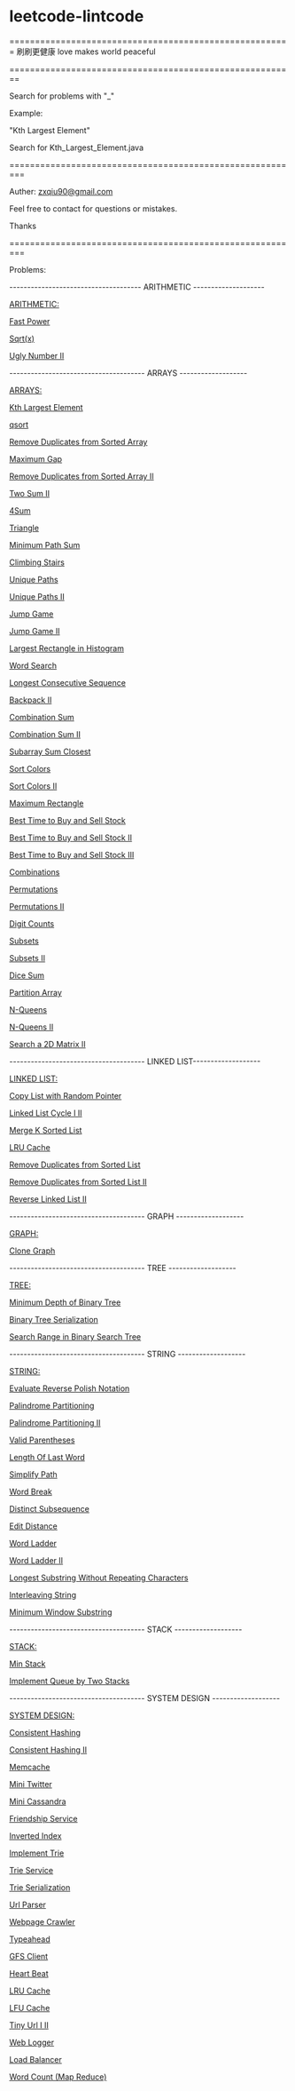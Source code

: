 # leetcode-lintcode
=======================================================
刷刷更健康
love makes world peaceful

========================================================

Search for problems with "_"

Example:

"Kth Largest Element"

Search for Kth_Largest_Element.java



=========================================================

Auther: zxqiu90@gmail.com

Feel free to contact for questions or mistakes.

Thanks


=========================================================


Problems:

------------------------------------- ARITHMETIC --------------------

<a href="https://github.com/zxqiu/leetcode-lintcode/blob/master/arithmetic/">ARITHMETIC:</a></br>

<a href="https://github.com/zxqiu/leetcode-lintcode/blob/master/arithmetic/Fast_Power.java">Fast Power</a></br>

<a href="https://github.com/zxqiu/leetcode-lintcode/blob/master/arithmetic/Sqrt(x).java">Sqrt(x)</a></br>

<a href="https://github.com/zxqiu/leetcode-lintcode/blob/master/arithmetic/Ugly_Number_II.java">Ugly Number II</a></br>


-------------------------------------- ARRAYS -------------------

<a href="https://github.com/zxqiu/leetcode-lintcode/blob/master/arrays/">ARRAYS:</a></br>

<a href="https://github.com/zxqiu/leetcode-lintcode/blob/master/arrays/Kth_Largest_Element.java">Kth Largest Element</a></br>

<a href="https://github.com/zxqiu/leetcode-lintcode/blob/master/arrays/qsort.java">qsort</a></br>

<a href="https://github.com/zxqiu/leetcode-lintcode/blob/master/arrays/Remove_Duplicates_from_Sorted_Array.java">Remove Duplicates from Sorted Array</a></br>

<a href="https://github.com/zxqiu/leetcode-lintcode/blob/master/arrays/Maximum_Gap.java">Maximum Gap</a></br>

<a href="https://github.com/zxqiu/leetcode-lintcode/blob/master/arrays/Remove_Duplicates_from_Sorted_Array_II.java">Remove Duplicates from Sorted Array II</a></br>

<a href="https://github.com/zxqiu/leetcode-lintcode/blob/master/arrays/Two_Sum_II.java">Two Sum II</a></br>

<a href="https://github.com/zxqiu/leetcode-lintcode/blob/master/arrays/4Sum.java">4Sum</a></br>

<a href="https://github.com/zxqiu/leetcode-lintcode/blob/master/arrays/Triangle.java">Triangle</a></br>

<a href="https://github.com/zxqiu/leetcode-lintcode/blob/master/arrays/Minimum_Path_Sum.java">Minimum Path Sum</a></br>

<a href="https://github.com/zxqiu/leetcode-lintcode/blob/master/arrays/Climbing_Stairs.java">Climbing Stairs</a></br>

<a href="https://github.com/zxqiu/leetcode-lintcode/blob/master/arrays/Unique_Paths.java">Unique Paths</a></br>

<a href="https://github.com/zxqiu/leetcode-lintcode/blob/master/arrays/Unique_Paths_II.java">Unique Paths II</a></br>

<a href="https://github.com/zxqiu/leetcode-lintcode/blob/master/arrays/Jump_Game.java">Jump Game</a></br>

<a href="https://github.com/zxqiu/leetcode-lintcode/blob/master/arrays/Jump_Game_II.java">Jump Game II</a></br>

<a href="https://github.com/zxqiu/leetcode-lintcode/blob/master/arrays/Largest_Rectangle_in_Histogram.java">Largest Rectangle in Histogram</a></br>

<a href="https://github.com/zxqiu/leetcode-lintcode/blob/master/arrays/Word_Search.java">Word Search</a></br>

<a href="https://github.com/zxqiu/leetcode-lintcode/blob/master/arrays/Longest_Consecutive_Sequence.java">Longest Consecutive Sequence</a></br>

<a href="https://github.com/zxqiu/leetcode-lintcode/blob/master/arrays/Backpack_II.java">Backpack II</a></br>

<a href="https://github.com/zxqiu/leetcode-lintcode/blob/master/arrays/Combination_Sum.java">Combination Sum</a></br>

<a href="https://github.com/zxqiu/leetcode-lintcode/blob/master/arrays/Combination_Sum_II.java">Combination Sum II</a></br>

<a href="https://github.com/zxqiu/leetcode-lintcode/blob/master/arrays/Subarray_Sum_Closest.java">Subarray Sum Closest</a></br>

<a href="https://github.com/zxqiu/leetcode-lintcode/blob/master/arrays/Sort_Colors.java">Sort Colors</a></br>

<a href="https://github.com/zxqiu/leetcode-lintcode/blob/master/arrays/Sort_Colors_II.java">Sort Colors II</a></br>

<a href="https://github.com/zxqiu/leetcode-lintcode/blob/master/arrays/Maximum_Rectangle.java">Maximum Rectangle</a></br>

<a href="https://github.com/zxqiu/leetcode-lintcode/blob/master/arrays/Best_Time_to_Buy_and_Sell_Stock.java">Best Time to Buy and Sell Stock</a></br>

<a href="https://github.com/zxqiu/leetcode-lintcode/blob/master/arrays/Best_Time_to_Buy_and_Sell_Stock_II.java">Best Time to Buy and Sell Stock II</a></br>

<a href="https://github.com/zxqiu/leetcode-lintcode/blob/master/arrays/Best_Time_to_Buy_and_Sell_Stock_III.java">Best Time to Buy and Sell Stock III</a></br>

<a href="https://github.com/zxqiu/leetcode-lintcode/blob/master/arrays/Combinations.java">Combinations</a></br>

<a href="https://github.com/zxqiu/leetcode-lintcode/blob/master/arrays/Permutations.java">Permutations</a></br>

<a href="https://github.com/zxqiu/leetcode-lintcode/blob/master/arrays/Permutations_II.java">Permutations II</a></br>

<a href="https://github.com/zxqiu/leetcode-lintcode/blob/master/arrays/Digit_Counts.java">Digit Counts</a></br>

<a href="https://github.com/zxqiu/leetcode-lintcode/blob/master/arrays/Subsets.java">Subsets</a></br>

<a href="https://github.com/zxqiu/leetcode-lintcode/blob/master/arrays/Subsets_II.java">Subsets II</a></br>

<a href="https://github.com/zxqiu/leetcode-lintcode/blob/master/arrays/Dice_Sum.java">Dice Sum</a></br>

<a href="https://github.com/zxqiu/leetcode-lintcode/blob/master/arrays/Dice_Sum.java">Partition Array</a></br>

<a href="https://github.com/zxqiu/leetcode-lintcode/blob/master/arrays/N_Queens.java">N-Queens</a></br>

<a href="https://github.com/zxqiu/leetcode-lintcode/blob/master/arrays/N_Queens_II.java">N-Queens II</a></br>

<a href="https://github.com/zxqiu/leetcode-lintcode/blob/master/arrays/Search_a_2D_Matrix_II.java">Search a 2D Matrix II</a></br>

-------------------------------------- LINKED LIST-------------------

<a href="https://github.com/zxqiu/leetcode-lintcode/blob/master/linked%20list/">LINKED LIST:</a></br>

<a href="https://github.com/zxqiu/leetcode-lintcode/blob/master/linked%20list/Copy_List_with_Random_Pointer.java">Copy List with Random Pointer</a></br>

<a href="https://github.com/zxqiu/leetcode-lintcode/blob/master/linked%20list/Linked_List_Cycle_I_II.java">Linked List Cycle I II</a></br>

<a href="https://github.com/zxqiu/leetcode-lintcode/blob/master/linked%20list/Merge_K_Sorted_List.java">Merge K Sorted List</a></br>

<a href="https://github.com/zxqiu/leetcode-lintcode/blob/master/linked%20list/LRU_Cache.java">LRU Cache</a></br>

<a href="https://github.com/zxqiu/leetcode-lintcode/blob/master/linked%20list/Remove_Duplicates_from_Sorted_List.java">Remove Duplicates from Sorted List</a></br>

<a href="https://github.com/zxqiu/leetcode-lintcode/blob/master/linked%20list/Remove_Duplicates_from_Sorted_List_II.java">Remove Duplicates from Sorted List II</a></br>

<a href="https://github.com/zxqiu/leetcode-lintcode/blob/master/linked%20list/Reverse_Linked_List_II.java">Reverse Linked List II</a></br>

-------------------------------------- GRAPH -------------------

<a href="https://github.com/zxqiu/leetcode-lintcode/blob/master/graph/">GRAPH:</a></br>

<a href="https://github.com/zxqiu/leetcode-lintcode/blob/master/graph/Clone_Graph.java">Clone Graph</a></br>

-------------------------------------- TREE -------------------

<a href="https://github.com/zxqiu/leetcode-lintcode/blob/master/tree/">TREE:</a></br>

<a href="https://github.com/zxqiu/leetcode-lintcode/blob/master/tree/Minimum_Depth_of_Binary_Tree.java">Minimum Depth of Binary Tree</a></br>

<a href="https://github.com/zxqiu/leetcode-lintcode/blob/master/tree/Binary_Tree_Serialization.java">Binary Tree Serialization</a></br>

<a href="https://github.com/zxqiu/leetcode-lintcode/blob/master/tree/Search_Range_in_Binary_Search_Tree.java">Search Range in Binary Search Tree</a></br>

-------------------------------------- STRING -------------------

<a href="https://github.com/zxqiu/leetcode-lintcode/blob/master/string/">STRING:</a></br>

<a href="https://github.com/zxqiu/leetcode-lintcode/blob/master/string/Evaluate_Reverse_Polish_Notation.java">Evaluate Reverse Polish Notation</a></br>

<a href="https://github.com/zxqiu/leetcode-lintcode/blob/master/string/Palindrome_Partitioning.java">Palindrome Partitioning</a></br>

<a href="https://github.com/zxqiu/leetcode-lintcode/blob/master/string/Palindrome_Partitioning_II.java">Palindrome Partitioning II</a></br>

<a href="https://github.com/zxqiu/leetcode-lintcode/blob/master/string/Valid_Parentheses.java">Valid Parentheses</a></br>

<a href="https://github.com/zxqiu/leetcode-lintcode/blob/master/string/Length_Of_Last_Word.java">Length Of Last Word</a></br>

<a href="https://github.com/zxqiu/leetcode-lintcode/blob/master/string/Simplify_Path.java">Simplify Path</a></br>

<a href="https://github.com/zxqiu/leetcode-lintcode/blob/master/string/Word_Break.java">Word Break</a></br>

<a href="https://github.com/zxqiu/leetcode-lintcode/blob/master/string/Distinct_Subsequence.java">Distinct Subsequence</a></br>

<a href="https://github.com/zxqiu/leetcode-lintcode/blob/master/string/Edit_Distance.java">Edit Distance</a></br>

<a href="https://github.com/zxqiu/leetcode-lintcode/blob/master/string/Word_Ladder.java">Word Ladder</a></br>

<a href="https://github.com/zxqiu/leetcode-lintcode/blob/master/string/Word_Ladder_II.java">Word Ladder II</a></br>

<a href="https://github.com/zxqiu/leetcode-lintcode/blob/master/string/Longest_Substring_Without_Repeating_Characters.java">Longest Substring Without Repeating Characters</a></br>

<a href="https://github.com/zxqiu/leetcode-lintcode/blob/master/string/Interleaving_String.java">Interleaving String</a></br>

<a href="https://github.com/zxqiu/leetcode-lintcode/blob/master/string/Minimum_Window_Substring.java">Minimum Window Substring</a></br>

-------------------------------------- STACK -------------------

<a href="https://github.com/zxqiu/leetcode-lintcode/blob/master/stack/">STACK:</a></br>

<a href="https://github.com/zxqiu/leetcode-lintcode/blob/master/stack/Min_Stack.java">Min Stack</a></br>

<a href="https://github.com/zxqiu/leetcode-lintcode/blob/master/stack/Implement_Queue_by_Two_Stacks.java">Implement Queue by Two Stacks</a></br>

-------------------------------------- SYSTEM DESIGN -------------------

<a href="https://github.com/zxqiu/leetcode-lintcode/blob/master/system%20design/">SYSTEM DESIGN:</a></br>

<a href="https://github.com/zxqiu/leetcode-lintcode/blob/master/system%20design/Consistent_Hashing.java">Consistent Hashing</a></br>

<a href="https://github.com/zxqiu/leetcode-lintcode/blob/master/system%20design/Consistent_Hashing_II.java">Consistent Hashing II</a></br>

<a href="https://github.com/zxqiu/leetcode-lintcode/blob/master/system%20design/Memcache.java">Memcache</a></br>

<a href="https://github.com/zxqiu/leetcode-lintcode/blob/master/system%20design/Mini_Twitter.java">Mini Twitter</a></br>

<a href="https://github.com/zxqiu/leetcode-lintcode/blob/master/system%20design/Mini_Cassandra.java">Mini Cassandra</a></br>

<a href="https://github.com/zxqiu/leetcode-lintcode/blob/master/system%20design/Friendship_Service.java">Friendship Service</a></br>

<a href="https://github.com/zxqiu/leetcode-lintcode/blob/master/system%20design/Inverted_Index.java">Inverted Index</a></br>

<a href="https://github.com/zxqiu/leetcode-lintcode/blob/master/system%20design/Implement_Trie.java">Implement Trie</a></br>

<a href="https://github.com/zxqiu/leetcode-lintcode/blob/master/system%20design/Trie_Service.java">Trie Service</a></br>

<a href="https://github.com/zxqiu/leetcode-lintcode/blob/master/system%20design/Trie_Serialization.java">Trie Serialization</a></br>

<a href="https://github.com/zxqiu/leetcode-lintcode/blob/master/system%20design/Url_Parser.java">Url Parser</a></br>

<a href="https://github.com/zxqiu/leetcode-lintcode/blob/master/system%20design/Webpage_Crawler.java">Webpage Crawler</a></br>

<a href="https://github.com/zxqiu/leetcode-lintcode/blob/master/system%20design/Typeahead.java">Typeahead</a></br>

<a href="https://github.com/zxqiu/leetcode-lintcode/blob/master/system%20design/GFS_Client.java">GFS Client</a></br>

<a href="https://github.com/zxqiu/leetcode-lintcode/blob/master/system%20design/Heart_Beat.java">Heart Beat</a></br>

<a href="https://github.com/zxqiu/leetcode-lintcode/blob/master/system%20design/LRU_Cache.java">LRU Cache</a></br>

<a href="https://github.com/zxqiu/leetcode-lintcode/blob/master/system%20design/LFU_Cache.java">LFU Cache</a></br>

<a href="https://github.com/zxqiu/leetcode-lintcode/blob/master/system%20design/Tiny_Url_I_II.java">Tiny Url I II</a></br>

<a href="https://github.com/zxqiu/leetcode-lintcode/blob/master/system%20design/Web_Logger.java">Web Logger</a></br>

<a href="https://github.com/zxqiu/leetcode-lintcode/blob/master/system%20design/Load_Balancer.java">Load Balancer</a></br>

<a href="https://github.com/zxqiu/leetcode-lintcode/blob/master/system%20design/Word_Count_(Map_Reduce).java">Word Count (Map Reduce)</a></br>
